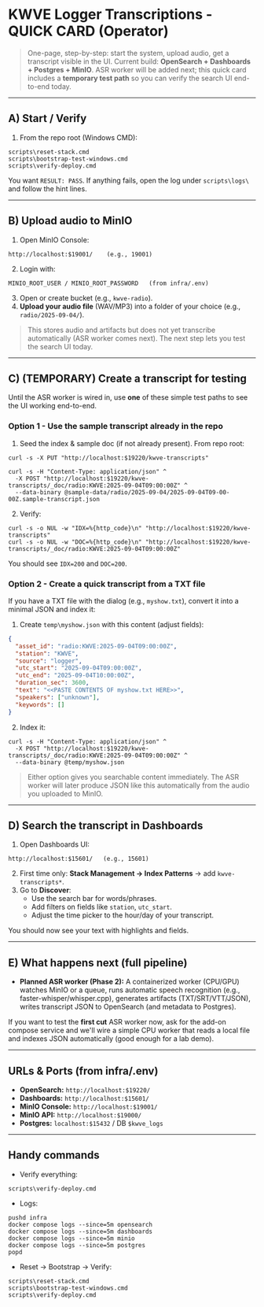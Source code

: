 # KWVE Logger Transcriptions - QUICK CARD (Operator)

> One-page, step-by-step: start the system, upload audio, get a transcript visible in the UI.
> Current build: **OpenSearch + Dashboards + Postgres + MinIO**. ASR worker will be added next; this quick card includes a **temporary test path** so you can verify the search UI end-to-end today.

---

## A) Start / Verify

1) From the repo root (Windows CMD):
```
scripts\reset-stack.cmd
scripts\bootstrap-test-windows.cmd
scripts\verify-deploy.cmd
```
You want `RESULT: PASS`. If anything fails, open the log under `scripts\logs\` and follow the hint lines.

---

## B) Upload audio to MinIO

1) Open MinIO Console:
```
http://localhost:$19001/    (e.g., 19001)
```
2) Login with:
```
MINIO_ROOT_USER / MINIO_ROOT_PASSWORD   (from infra/.env)
```
3) Open or create bucket (e.g., `kwve-radio`).
4) **Upload your audio file** (WAV/MP3) into a folder of your choice (e.g., `radio/2025-09-04/`).

> This stores audio and artifacts but does not yet transcribe automatically (ASR worker comes next). The next step lets you test the search UI today.

---

## C) (TEMPORARY) Create a transcript for testing

Until the ASR worker is wired in, use **one** of these simple test paths to see the UI working end-to-end.

### Option 1 - Use the sample transcript already in the repo
1) Seed the index & sample doc (if not already present). From repo root:
```
curl -s -X PUT "http://localhost:$19220/kwve-transcripts"

curl -s -H "Content-Type: application/json" ^
  -X POST "http://localhost:$19220/kwve-transcripts/_doc/radio:KWVE:2025-09-04T09:00:00Z" ^
  --data-binary @sample-data/radio/2025-09-04/2025-09-04T09-00-00Z.sample-transcript.json
```
2) Verify:
```
curl -s -o NUL -w "IDX=%{http_code}\n" "http://localhost:$19220/kwve-transcripts"
curl -s -o NUL -w "DOC=%{http_code}\n" "http://localhost:$19220/kwve-transcripts/_doc/radio:KWVE:2025-09-04T09:00:00Z"
```
You should see `IDX=200` and `DOC=200`.

### Option 2 - Create a quick transcript from a TXT file
If you have a TXT file with the dialog (e.g., `myshow.txt`), convert it into a minimal JSON and index it:

1) Create `temp\myshow.json` with this content (adjust fields):
```json
{
  "asset_id": "radio:KWVE:2025-09-04T09:00:00Z",
  "station": "KWVE",
  "source": "logger",
  "utc_start": "2025-09-04T09:00:00Z",
  "utc_end": "2025-09-04T10:00:00Z",
  "duration_sec": 3600,
  "text": "<<PASTE CONTENTS OF myshow.txt HERE>>",
  "speakers": ["unknown"],
  "keywords": []
}
```
2) Index it:
```
curl -s -H "Content-Type: application/json" ^
  -X POST "http://localhost:$19220/kwve-transcripts/_doc/radio:KWVE:2025-09-04T09:00:00Z" ^
  --data-binary @temp/myshow.json
```

> Either option gives you searchable content immediately. The ASR worker will later produce JSON like this automatically from the audio you uploaded to MinIO.

---

## D) Search the transcript in Dashboards

1) Open Dashboards UI:
```
http://localhost:$15601/   (e.g., 15601)
```
2) First time only: **Stack Management → Index Patterns** → add `kwve-transcripts*`.
3) Go to **Discover**:
   - Use the search bar for words/phrases.
   - Add filters on fields like `station`, `utc_start`.
   - Adjust the time picker to the hour/day of your transcript.

You should now see your text with highlights and fields.

---

## E) What happens next (full pipeline)

- **Planned ASR worker (Phase 2):** A containerized worker (CPU/GPU) watches MinIO or a queue, runs automatic speech recognition (e.g., faster-whisper/whisper.cpp), generates artifacts (TXT/SRT/VTT/JSON), writes transcript JSON to OpenSearch (and metadata to Postgres).

If you want to test the **first cut** ASR worker now, ask for the add-on compose service and we'll wire a simple CPU worker that reads a local file and indexes JSON automatically (good enough for a lab demo).

---

## URLs & Ports (from infra/.env)

- **OpenSearch:** `http://localhost:$19220/`  
- **Dashboards:** `http://localhost:$15601/`  
- **MinIO Console:** `http://localhost:$19001/`  
- **MinIO API:** `http://localhost:$19000/`  
- **Postgres:** `localhost:$15432` / DB `$kwve_logs`

---

## Handy commands

- Verify everything:
```
scripts\verify-deploy.cmd
```
- Logs:
```
pushd infra
docker compose logs --since=5m opensearch
docker compose logs --since=5m dashboards
docker compose logs --since=5m minio
docker compose logs --since=5m postgres
popd
```
- Reset → Bootstrap → Verify:
```
scripts\reset-stack.cmd
scripts\bootstrap-test-windows.cmd
scripts\verify-deploy.cmd
```

